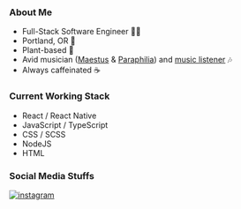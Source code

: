 ### About Me
- Full-Stack Software Engineer 👨‍💻 
- Portland, OR 🌲 
- Plant-based 🌱 
- Avid musician ([Maestus](https://maestus.bandcamp.com) & [Paraphilia](https://paraphilia.bandcamp.com)) and [music listener](https://open.spotify.com/user/parkhum123?si=MxGhA8BPTNmZOVUiHxGgEQ) 🎶 
- Always caffeinated ☕️

### Current Working Stack
- React / React Native
- JavaScript / TypeScript
- CSS / SCSS
- NodeJS
- HTML

### Social Media Stuffs

[![instagram](https://img.shields.io/badge/Instagram-000000?style=for-the-badge&logo=Instagram&logoColor=#E4405F)](https://instagram.com/stephenparkhum)

